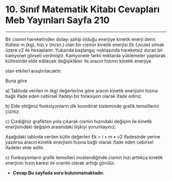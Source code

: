 # 10. Sınıf Matematik Kitabı Cevapları Meb Yayınları Sayfa 210

---

Bir cismin hareketinden dolayı sahip olduğu enerjiye kinetik enerji denir. Kütlesi m (kg), hızı v (m/sn.) olan bir cismin kinetik enerjisi Ek (Joule) olmak üzere v2 ile hesaplanır. Yukarıda başlangıç noktasında hareketsiz duran bir kamyonet görseli verilmiştir. Kamyonete farklı miktarda yüklemeler yapılarak kütlesinde elde edilecek değişiklikler ile aracın hızının kinetik enerjiye

 olan etkileri araştırılacaktır.

Buna göre

 a) Tabloda verilen m (kg) değerlerine göre aracın kinetik enerjisini hızına bağlı ifade eden cebirsel ifadeyi bir fonksiyon olarak ifade ediniz.

 b) Elde ettiğiniz fonksiyonların dik koordinat sisteminde grafik temsillerini çiziniz.

 c) Çizdiğiniz grafikten yola çıkarak cismin hızındaki değişim ile kinetik enerjisindeki değişim arasındaki ilişkiyi yorumlayınız.

Aşağıdaki tabloda verilen kütle değerleri Ek = i • m • v2 ifadesinde yerine yazılırsa aracın kinetik enerjisini hızına bağlı olarak ifade eden cebirsel ifadeler elde edilir.

 c) Fonksiyonların grafik temsilleri incelendiğinde cismin hızı arttıkça kinetik enerjinin hızın karesi ile orantılı olarak arttığı görülür.

-   **Cevap**:**Bu sayfada soru bulunmamaktadır.**
